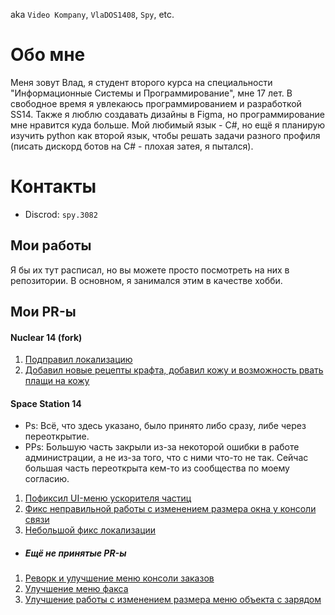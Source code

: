 aka `Video Kompany`, `VlaDOS1408`, `Spy`, etc.


# Обо мне
Меня зовут Влад, я студент второго курса на специальности "Информационные Системы и Программирование", мне 17 лет. В свободное время я увлекаюсь программированием и разработкой SS14. Также я люблю создавать дизайны в Figma, но программирование мне нравится куда больше.
Мой любимый язык - C#, но ещё я планирую изучить python как второй язык, чтобы решать задачи разного профиля (писать дискорд ботов на C# - плохая затея, я пытался).


# Контакты
- Discrod: `spy.3082`

## Мои работы
Я бы их тут расписал, но вы можете просто посмотреть на них в репозитории. В основном, я занимался этим в качестве хобби.

## Мои PR-ы
#### Nuclear 14 (fork)
1. [Подправил локализацию](https://github.com/Corvax-Frontier/nuclear-14/commit/60e1aeefb13d6b989c60e4286828405e399c5388)
2. [Добавил новые рецепты крафта, добавил кожу и возможность рвать плащи на кожу](https://github.com/Vault-Overseers/nuclear-14/pull/520)

#### Space Station 14
- Ps: Всё, что здесь указано, было принято либо сразу, либе через переоткрытие.
- PPs: Большую часть закрыли из-за некоторой ошибки в работе администрации, а не из-за того, что с ними что-то не так. Сейчас большая часть переоткрыта кем-то из сообщества по моему согласию.
1. [Пофиксил UI-меню ускорителя частиц](https://github.com/space-wizards/space-station-14/pull/33652)
2. [Фикс неправильной работы с изменением размера окна у консоли связи](https://github.com/space-wizards/space-station-14/pull/33655)
3. [Небольшой фикс локализации](https://github.com/space-wizards/space-station-14/pull/33651)

- ##### Ещё не принятые PR-ы
1. [Реворк и улучшение меню консоли заказов](https://github.com/space-wizards/space-station-14/pull/33650)
2. [Улучшение меню факса](https://github.com/space-wizards/space-station-14/pull/33653)
3. [Улучшение работы с изменением размера меню объекта с зарядом](https://github.com/space-wizards/space-station-14/pull/33656)

<!---
SpyDev14/SpyDev14 is a ✨ special ✨ repository because its `README.md` (this file) appears on your GitHub profile.
You can click the Preview link to take a look at your changes.
--->

